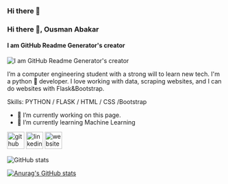 ### Hi there 👋

### Hi there 👋, Ousman Abakar
#### I am GitHub Readme Generator's creator
![I am GitHub Readme Generator's creator](https://arturssmirnovs.github.io/github-profile-readme-generator/images/banner.png)

I’m a computer engineering student with a strong will to learn new tech. I'm a python 🐍 developer. I love working with data, scraping websites, and I can do websites with Flask&Bootstrap.

Skills: PYTHON / FLASK / HTML / CSS /Bootstrap

- 🔭 I’m currently working on this page. 
- 🌱 I’m currently learning Machine Learning 


[<img src='https://cdn.jsdelivr.net/npm/simple-icons@3.0.1/icons/github.svg' alt='github' height='40'>](https://github.com/https://github.com/ousmanabakar)  [<img src='https://cdn.jsdelivr.net/npm/simple-icons@3.0.1/icons/linkedin.svg' alt='linkedin' height='40'>](https://www.linkedin.com/in/https://www.linkedin.com/in/ousman-abakar-hamid-726721166//)  [<img src='https://cdn.jsdelivr.net/npm/simple-icons@3.0.1/icons/icloud.svg' alt='website' height='40'>](https://ousmanabakar.github.io/cv/#about)  

![GitHub stats](https://github-readme-stats.vercel.app/api?username=https://github.com/ousmanabakar&show_icons=true)  


[![Anurag's GitHub stats](https://github-readme-stats.vercel.app/api?username=ousmanabakar)](https://github.com/anuraghazra/github-readme-stats)
